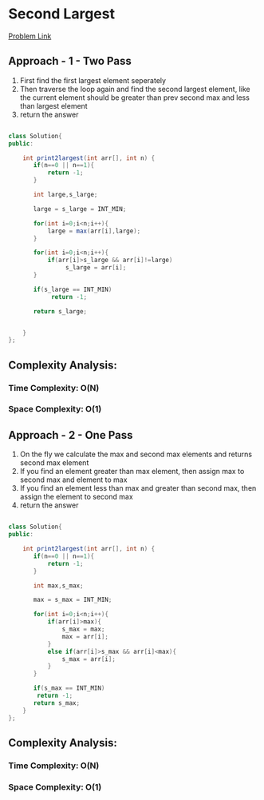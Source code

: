 # Second Largest

[Problem Link](https://www.geeksforgeeks.org/problems/second-largest3735/1)

## Approach - 1 - Two Pass

1. First find the first largest element seperately
2. Then traverse the loop again and find the second largest element, like the current element should be greater than prev second max and less than largest element
3. return the answer

```Java

class Solution{
public:

	int print2largest(int arr[], int n) {
	   if(n==0 || n==1){
	       return -1;
	   }

	   int large,s_large;

	   large = s_large = INT_MIN;

	   for(int i=0;i<n;i++){
	       large = max(arr[i],large);
	   }

	   for(int i=0;i<n;i++){
	       if(arr[i]>s_large && arr[i]!=large)
	            s_large = arr[i];
	   }

	   if(s_large == INT_MIN)
	        return -1;

	   return s_large;


	}
};

```

## Complexity Analysis:

### Time Complexity: O(N)

### Space Complexity: O(1)

## Approach - 2 - One Pass

1. On the fly we calculate the max and second max elements and returns second max element
2. If you find an element greater than max element, then assign max to second max and element to max
3. If you find an element less than max and greater than second max, then assign the element to second max
4. return the answer

```Java

class Solution{
public:

	int print2largest(int arr[], int n) {
	   if(n==0 || n==1){
	       return -1;
	   }

	   int max,s_max;

	   max = s_max = INT_MIN;

	   for(int i=0;i<n;i++){
	       if(arr[i]>max){
	           s_max = max;
	           max = arr[i];
	       }
	       else if(arr[i]>s_max && arr[i]<max){
	           s_max = arr[i];
	       }
	   }

	   if(s_max == INT_MIN)
	    return -1;
	   return s_max;
	}
};

```

## Complexity Analysis:

### Time Complexity: O(N)

### Space Complexity: O(1)
